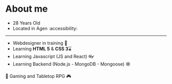 # About me

- 28 Years Old
- Located in Agen :accessibility:

-------------------------------------------

- Webdesigner in training :seedling: </br>
- Learning **HTML 5** & **CSS 3**:hourglass:
- Learning Javascript (JS and React) 👓
- Learning Backend (Node.js - MongoDB - Mongoose) 🕸️


📖 Gaming and Tabletop RPG 🎮

